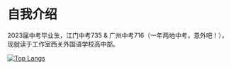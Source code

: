 # 自我介绍
2023届中考毕业生，江门中考735 & 广州中考716（一年两地中考，意外吧！），现就读于工作室西关外国语学校高中部。

[![Top Langs](https://github-readme-stats.vercel.app/api/top-langs/?username=jwhgzs&layout=compact)](https://github.com/anuraghazra/github-readme-stats)
